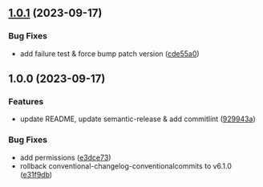 ## [1.0.1](https://github.com/ekscentrysytet/use-overlay-state/compare/v1.0.0...v1.0.1) (2023-09-17)


### Bug Fixes

* add failure test & force bump patch version ([cde55a0](https://github.com/ekscentrysytet/use-overlay-state/commit/cde55a0e2bffadc717f4a6030de5909a3509cf46))

## 1.0.0 (2023-09-17)


### Features

* update README, update semantic-release & add commitlint ([929943a](https://github.com/ekscentrysytet/use-overlay-state/commit/929943a576d6860d72d7136365f9bca696f63803))


### Bug Fixes

* add permissions ([e3dce73](https://github.com/ekscentrysytet/use-overlay-state/commit/e3dce73cdd46c9550b974271e067cbb874a732c1))
* rollback conventional-changelog-conventionalcommits to v6.1.0 ([e31f9db](https://github.com/ekscentrysytet/use-overlay-state/commit/e31f9db9ba18b22db44f2aca7bbcef9f9ccc1c83))
